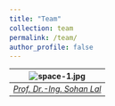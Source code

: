 ```yaml
---
title: "Team"
collection: team
permalink: /team/
author_profile: false
---
```

| ![space-1.jpg](<img src="../images/Sohan_Lal_TUHH.jpg" style="width:20%" title="Prof. Dr.-Ing. Sohan Lal" />) | 
|:--:| 
| *<a href="https://sohansharma.github.io/group/sohan/"> Prof. Dr.-Ing. Sohan Lal </a>* |

